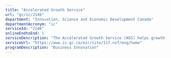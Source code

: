 ```yaml
---
title: "Accelerated Growth Service"
url: "gc/ic/2146"
department: "Innovation, Science and Economic Development Canada"
departmentAcronym: "ic"
serviceId: "2146"
onlineEndtoEnd: 1
serviceDescription: "The Accelerated Growth Service (AGS) helps growth-oriented Canadian businesses to expand by helping them access the key government services they need to grow, such as financing, exporting, innovation and business advice."
serviceUrl: "https://www.ic.gc.ca/eic/site/117.nsf/eng/home"
programDescription: "Business Innovation"
---
```

